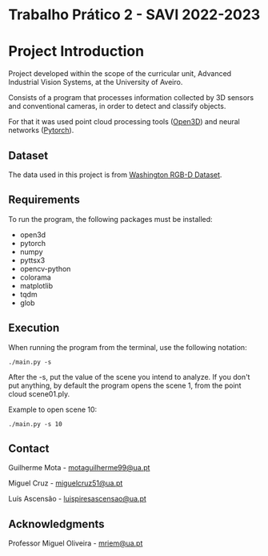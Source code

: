 Trabalho Prático 2 - SAVI 2022-2023
==============

# Project Introduction

Project developed within the scope of the curricular unit, Advanced Industrial Vision Systems, at the University of Aveiro.

Consists of a program that processes information collected by 3D sensors and conventional cameras, in order to detect and classify objects.

For that it was used point cloud processing tools ([Open3D](http://www.open3d.org/)) and neural networks ([Pytorch](https://pytorch.org/)).


## Dataset

The data used in this project is from [Washington RGB-D Dataset](http://rgbd-dataset.cs.washington.edu/dataset/).

## Requirements
To run the program, the following packages must be installed:
* open3d
* pytorch
* numpy
* pyttsx3
* opencv-python
* colorama
* matplotlib
* tqdm
* glob

## Execution
When running the program from the terminal, use the following notation:
```
./main.py -s
```

After the -s, put the value of the scene you intend to analyze.
If you don't put anything, by default the program opens the scene 1, from the point cloud scene01.ply.

Example to open scene 10:
```
./main.py -s 10
```

## Contact
Guilherme Mota - <motaguilherme99@ua.pt>

Miguel Cruz - <miguelcruz51@ua.pt>

Luís Ascensão - <luispiresascensao@ua.pt>

## Acknowledgments
Professor Miguel Oliveira - <mriem@ua.pt>
